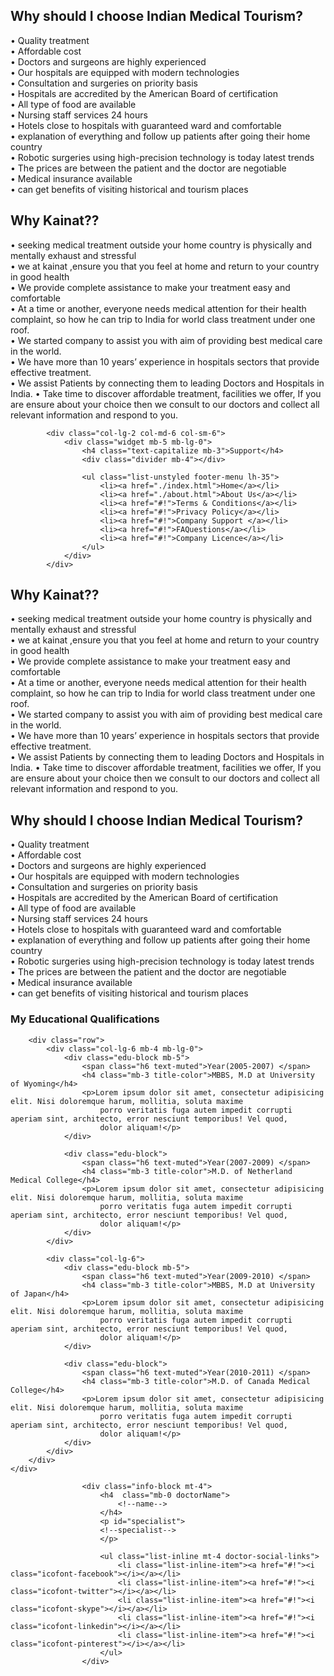 <section class="section about-page">
	<div class="container">
		<div class="row">
			<div class="col-lg-4">
				<h2 class="title-color">Why should I choose Indian Medical Tourism?</h2>
			</div>
			<div class="col-lg-8">
				<p> •	Quality treatment <br>
					•	Affordable cost <br>
					•	Doctors and surgeons are highly experienced <br>
					•	Our hospitals are equipped with modern technologies <br>
					•	Consultation and surgeries on priority basis <br>
					•	Hospitals are accredited by the American Board of certification <br>
					•	All type of food are available <br>
					•	Nursing staff services 24 hours <br>
					•	Hotels close to hospitals with guaranteed  ward and comfortable <br>
					•	explanation of everything and follow up patients after going their home country <br>
					•	Robotic surgeries using high-precision technology is today latest trends <br>
					•	The prices are between the patient and the doctor are negotiable <br>
					•	Medical insurance available <br>
					•	can get benefits of visiting  historical and tourism places</p>
			</div>
		</div>
	</div>
</section>




<section class="section about-page">
	<div class="container">
		<div class="row">
			<div class="col-lg-4">
				<h2 class="title-color">Why Kainat??</h2>
			</div>
			<div class="col-lg-8">
				<p> •	seeking medical treatment outside your home country is physically and mentally exhaust and stressful <br>
					•	we at kainat ,ensure you that you feel at home and return to your country in good health <br>
					•	We provide complete assistance to make your treatment easy and comfortable <br>
					•	At a time or another, everyone needs medical attention for their health complaint, so how he can trip to India for world class treatment under one roof. <br>
					•	We started company to assist you with aim of providing best medical care in the world. <br>
					•	We have more than 10 years’ experience in hospitals sectors that provide effective treatment. <br>
					•	We assist Patients by connecting them to leading Doctors and Hospitals in India.
					•	Take time to discover affordable treatment, facilities we offer, If you are ensure about your choice then we consult to our doctors and collect all relevant information and respond to you.</p>
			</div>
		</div>
	</div>
</section>



			<div class="col-lg-2 col-md-6 col-sm-6">
				<div class="widget mb-5 mb-lg-0">
					<h4 class="text-capitalize mb-3">Support</h4>
					<div class="divider mb-4"></div>

					<ul class="list-unstyled footer-menu lh-35">
						<li><a href="./index.html">Home</a></li>
						<li><a href="./about.html">About Us</a></li>
						<li><a href="#!">Terms & Conditions</a></li>
						<li><a href="#!">Privacy Policy</a></li>
						<li><a href="#!">Company Support </a></li>
						<li><a href="#!">FAQuestions</a></li>
						<li><a href="#!">Company Licence</a></li>
					</ul>
				</div>
			</div>





<section class="section about-page">
	<div class="container">
		<div class="row">
			<div class="col-lg-4">
				<h2 class="title-color">Why Kainat??</h2>
			</div>
			<div class="col-lg-8">
				<p> •	seeking medical treatment outside your home country is physically and mentally exhaust and stressful <br>
					•	we at kainat ,ensure you that you feel at home and return to your country in good health <br>
					•	We provide complete assistance to make your treatment easy and comfortable <br>
					•	At a time or another, everyone needs medical attention for their health complaint, so how he can trip to India for world class treatment under one roof. <br>
					•	We started company to assist you with aim of providing best medical care in the world. <br>
					•	We have more than 10 years’ experience in hospitals sectors that provide effective treatment. <br>
					•	We assist Patients by connecting them to leading Doctors and Hospitals in India.
					•	Take time to discover affordable treatment, facilities we offer, If you are ensure about your choice then we consult to our doctors and collect all relevant information and respond to you.</p>
			</div>
		</div>
	</div>
</section>



<section class="section about-page">
	<div class="container">
		<div class="row">
			<div class="col-lg-4">
				<h2 class="title-color">Why should I choose Indian Medical Tourism?</h2>
			</div>
			<div class="col-lg-8">
				<p> •	Quality treatment <br>
					•	Affordable cost <br>
					•	Doctors and surgeons are highly experienced <br>
					•	Our hospitals are equipped with modern technologies <br>
					•	Consultation and surgeries on priority basis <br>
					•	Hospitals are accredited by the American Board of certification <br>
					•	All type of food are available <br>
					•	Nursing staff services 24 hours <br>
					•	Hotels close to hospitals with guaranteed  ward and comfortable <br>
					•	explanation of everything and follow up patients after going their home country <br>
					•	Robotic surgeries using high-precision technology is today latest trends <br>
					•	The prices are between the patient and the doctor are negotiable <br>
					•	Medical insurance available <br>
					•	can get benefits of visiting  historical and tourism places</p>
			</div>
		</div>
	</div>
</section>






<section class="section doctor-qualification gray-bg">
	<div class="container">
		<div class="row">
			<div class="col-lg-6">
				<div class="section-title">
					<h3>My Educational Qualifications</h3>
					<div class="divider my-4"></div>
				</div>
			</div>
		</div>

		<div class="row">
			<div class="col-lg-6 mb-4 mb-lg-0">
				<div class="edu-block mb-5">
					<span class="h6 text-muted">Year(2005-2007) </span>
					<h4 class="mb-3 title-color">MBBS, M.D at University of Wyoming</h4>
					<p>Lorem ipsum dolor sit amet, consectetur adipisicing elit. Nisi doloremque harum, mollitia, soluta maxime
						porro veritatis fuga autem impedit corrupti aperiam sint, architecto, error nesciunt temporibus! Vel quod,
						dolor aliquam!</p>
				</div>

				<div class="edu-block">
					<span class="h6 text-muted">Year(2007-2009) </span>
					<h4 class="mb-3 title-color">M.D. of Netherland Medical College</h4>
					<p>Lorem ipsum dolor sit amet, consectetur adipisicing elit. Nisi doloremque harum, mollitia, soluta maxime
						porro veritatis fuga autem impedit corrupti aperiam sint, architecto, error nesciunt temporibus! Vel quod,
						dolor aliquam!</p>
				</div>
			</div>

			<div class="col-lg-6">
				<div class="edu-block mb-5">
					<span class="h6 text-muted">Year(2009-2010) </span>
					<h4 class="mb-3 title-color">MBBS, M.D at University of Japan</h4>
					<p>Lorem ipsum dolor sit amet, consectetur adipisicing elit. Nisi doloremque harum, mollitia, soluta maxime
						porro veritatis fuga autem impedit corrupti aperiam sint, architecto, error nesciunt temporibus! Vel quod,
						dolor aliquam!</p>
				</div>

				<div class="edu-block">
					<span class="h6 text-muted">Year(2010-2011) </span>
					<h4 class="mb-3 title-color">M.D. of Canada Medical College</h4>
					<p>Lorem ipsum dolor sit amet, consectetur adipisicing elit. Nisi doloremque harum, mollitia, soluta maxime
						porro veritatis fuga autem impedit corrupti aperiam sint, architecto, error nesciunt temporibus! Vel quod,
						dolor aliquam!</p>
				</div>
			</div>
		</div>
	</div>
</section>



					<div class="info-block mt-4">
						<h4  class="mb-0 doctorName"> 
							<!--name-->
						</h4>
						<p id="specialist">
						<!--specialist-->
						</p>

						<ul class="list-inline mt-4 doctor-social-links">
							<li class="list-inline-item"><a href="#!"><i class="icofont-facebook"></i></a></li>
							<li class="list-inline-item"><a href="#!"><i class="icofont-twitter"></i></a></li>
							<li class="list-inline-item"><a href="#!"><i class="icofont-skype"></i></a></li>
							<li class="list-inline-item"><a href="#!"><i class="icofont-linkedin"></i></a></li>
							<li class="list-inline-item"><a href="#!"><i class="icofont-pinterest"></i></a></li>
						</ul>
					</div>



